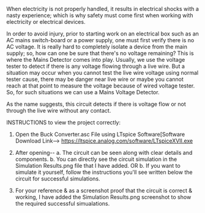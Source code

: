 When electricity is not properly handled, it results in electrical shocks with a nasty experience; which is why safety must come first when working with electricity or electrical devices. 

In order to avoid injury, prior to starting work on an electrical box such as an AC mains switch-board or a power supply, one must first verify there is no AC voltage. It is really hard to completely isolate a device from the main supply; so, how can one be sure that there's no voltage remaining? This is where the Mains Detector comes into play.
Usually, we use the voltage tester to detect if there is any voltage flowing through a live wire. But a situation may occur when you cannot test the live wire voltage using normal tester cause, there may be danger near live wire or maybe you cannot reach at that point to measure the voltage because of wired voltage tester. So, for such situations we can use a Mains Voltage Detector.

As the name suggests, this circuit detects if there is voltage flow or not through the live wire without any contact. 

INSTRUCTIONS to view the project correctly:
1) Open the Buck Converter.asc File using LTspice Software[Software Download Link--> https://ltspice.analog.com/software/LTspiceXVII.exe

2) After opening--
a. The circuit can be seen along with clear details and components.
b. You can directly see the circuit simulation in the Simulation Results.png file that I have added.
OR
b. If you want to simulate it yourself, follow the instructions you'll see written below the circuit for successful simulations.

3) For your reference & as a screenshot proof that the circuit is correct & working, I have added the Simulation Results.png screenshot to show the required successful simualations.

